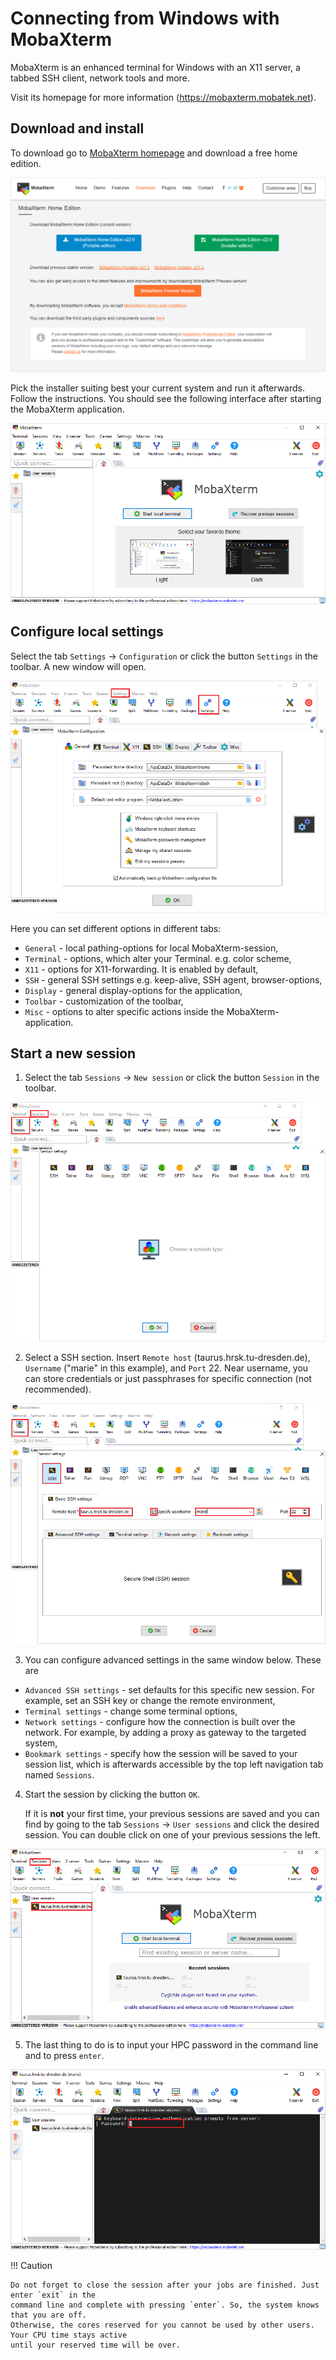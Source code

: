 # Connecting from Windows with MobaXterm

MobaXterm is an enhanced terminal for Windows with an X11 server, a tabbed SSH client, network
tools and more.

Visit its homepage for more information (https://mobaxterm.mobatek.net).

## Download and install

To download go to [MobaXterm homepage](https://mobaxterm.mobatek.net/download-home-edition.html)
and download a free home edition.

![Downloading MobaXterm](misc/mobaxterm1_download.png)

Pick the installer suiting best your current system and run it afterwards. Follow the instructions.
You should see the following interface after starting the MobaXterm application.

![First opening MobaXterm](misc/mobaxterm2_first.png)

## Configure local settings

Select the tab `Settings` &#8594; `Configuration` or click the button `Settings` in the toolbar. A
new window will open.

![Settings in MobaXterm](misc/mobaxterm3_config.png)

Here you can set different options in different tabs:

- `General` - local pathing-options for local MobaXterm-session,
- `Terminal` -  options, which alter your Terminal. e.g. color scheme,
- `X11` - options for X11-forwarding. It is enabled by default,
- `SSH` - general SSH settings e.g. keep-alive, SSH agent, browser-options,
- `Display` - general display-options for the application,
- `Toolbar` - customization of the toolbar,
- `Misc` - options to alter specific actions inside the MobaXterm-application.

## Start a new session

1. Select the tab `Sessions`  &rarr; `New session` or click the button `Session` in the toolbar.

![Opening a new session in MobaXterm](misc/mobaxterm4_session.png)

2. Select a SSH section. Insert `Remote host` (taurus.hrsk.tu-dresden.de), `Username` ("marie" in
   this example), and `Port` 22. Near username, you can store credentials or just passphrases for
   specific connection (not recommended).

![Settings for SSH connection in MobaXterm](misc/mobaxterm5_ssh.png)

3. You can configure advanced settings in the same window below. These are

- `Advanced SSH settings` - set defaults for this specific new session. For example, set an SSH key or change the remote environment,
- `Terminal settings` - change some terminal options,
- `Network settings` - configure how the connection is built over the network. For example, by adding a proxy as gateway to the targeted system,
- `Bookmark settings` - specify how the session will be saved to your session list, which is afterwards
accessible by the top left navigation tab named `Sessions`.

4.  Start the session by clicking the button `OK`.

    If it is **not** your first time, your previous sessions are saved and you can find by going to
    the tab `Sessions`  &rarr;  `User sessions` and click the desired session. You can double click
    on one of your previous sessions the left.

![Opening a saved session in MobaXterm](misc/mobaxterm6_oldse.png)

5. The last thing to do is to input your HPC password in the command line and to press `enter`.

![Saving your password in MobaXterm](misc/mobaxterm7_pw.png)

!!! Caution

    Do not forget to close the session after your jobs are finished. Just enter `exit` in the
    command line and complete with pressing `enter`. So, the system knows that you are off.
    Otherwise, the cores reserved for you cannot be used by other users. Your CPU time stays active
    until your reserved time will be over.


